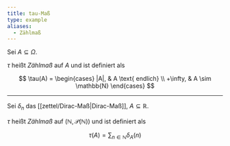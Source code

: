 ```yaml
---
title: tau-Maß
type: example
aliases:
  - Zählmaß
---
```


Sei $A \subseteq \Omega$.

$\tau$ heißt *Zählmaß* auf $A$ und ist definiert als

$$
	\tau(A) = \begin{cases}
		|A|, & A \text{ endlich} \\
		+\infty, & A \sim \mathbb{N}
	\end{cases}
$$

---

Sei $\delta_n$ das [[zettel/Dirac-Maß|Dirac-Maß]], $A \subseteq{\mathbb{R}}$.

$\tau$ heißt *Zählmaß* auf $(\mathbb{N}, \mathcal{P}(\mathbb{N}))$ und ist definiert als

$$
	\tau(A) = \sum_{n \in \mathbb{N}} \delta_A(n)
$$